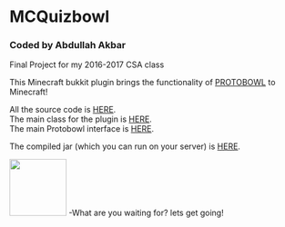 # MCQuizbowl

<h3>Coded by Abdullah Akbar</h3>

Final Project for my 2016-2017 CSA class

This Minecraft bukkit plugin brings the functionality of <a href="http://protobowl.com" target="_blank">PROTOBOWL</a> to Minecraft!

All the source code is <a href="https://github.com/18AkbarA/MCQuizbowl/tree/master/src/main/java/com/mcquizbowl" target="_blank">HERE</a>. <br>
The main class for the plugin is <a href="https://github.com/18AkbarA/MCQuizbowl/blob/master/src/main/java/com/mcquizbowl/main/mainClass.java" target="_blank">HERE</a>. <br>
The main Protobowl interface is <a href="https://github.com/18AkbarA/MCQuizbowl/blob/master/src/main/java/com/mcquizbowl/qbbackend/ProtobowlConnect.java" target="_blank">HERE</a>.<br>

The compiled jar (which you can run on your server) is <a href="https://github.com/18AkbarA/MCQuizbowl/tree/master/target" target="_blank">HERE</a>.<br>


<img src="https://camo.githubusercontent.com/95d45a3e0fa04063d9bae3a148f31ad9b39318a2/687474703a2f2f6a616d69656269636b6e656c6c2e6769746875622e696f2f4d696e6563726166742d4176617461722f73746576652d666163652e706e67" style="width:100px"></img> -What are you waiting for? lets get going!